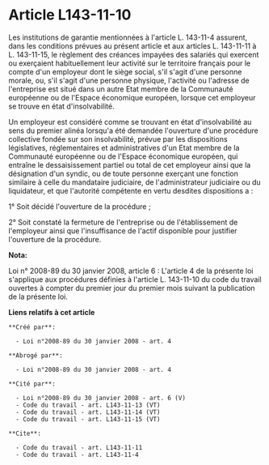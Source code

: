 # Article L143-11-10

Les institutions de garantie mentionnées à l'article L. 143-11-4 assurent, dans les conditions prévues au présent article et
aux articles L. 143-11-11 à L. 143-11-15, le règlement des créances impayées des salariés qui exercent ou exerçaient
habituellement leur activité sur le territoire français pour le compte d'un employeur dont le siège social, s'il s'agit d'une
personne morale, ou, s'il s'agit d'une personne physique, l'activité ou l'adresse de l'entreprise est situé dans un autre
Etat membre de la Communauté européenne ou de l'Espace économique européen, lorsque cet employeur se trouve en état
d'insolvabilité. 

Un employeur est considéré comme se trouvant en état d'insolvabilité au sens du premier alinéa lorsqu'a été demandée
l'ouverture d'une procédure collective fondée sur son insolvabilité, prévue par les dispositions législatives, réglementaires
et administratives d'un Etat membre de la Communauté européenne ou de l'Espace économique européen, qui entraîne le
dessaisissement partiel ou total de cet employeur ainsi que la désignation d'un syndic, ou de toute personne exerçant une
fonction similaire à celle du mandataire judiciaire, de l'administrateur judiciaire ou du liquidateur, et que l'autorité
compétente en vertu desdites dispositions a : 

1° Soit décidé l'ouverture de la procédure ; 

2° Soit constaté la fermeture de l'entreprise ou de l'établissement de l'employeur ainsi que l'insuffisance de l'actif
disponible pour justifier l'ouverture de la procédure.

**Nota:**

Loi n° 2008-89 du 30 janvier 2008, article 6 : L'article 4 de la présente loi s'applique aux procédures définies à l'article
L. 143-11-10 du code du travail ouvertes à compter du premier jour du premier mois suivant la publication de la présente loi.

**Liens relatifs à cet article**

	**Créé par**:

	  - Loi n°2008-89 du 30 janvier 2008 - art. 4

	**Abrogé par**:

	  - Loi n°2008-89 du 30 janvier 2008 - art. 4

	**Cité par**:

	  - Loi n°2008-89 du 30 janvier 2008 - art. 6 (V)
	  - Code du travail - art. L143-11-13 (VT)
	  - Code du travail - art. L143-11-14 (VT)
	  - Code du travail - art. L143-11-15 (VT)

	**Cite**:

	  - Code du travail - art. L143-11-11
	  - Code du travail - art. L143-11-4

